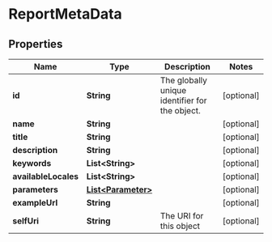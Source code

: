 
# ReportMetaData

## Properties
Name | Type | Description | Notes
------------ | ------------- | ------------- | -------------
**id** | **String** | The globally unique identifier for the object. |  [optional]
**name** | **String** |  |  [optional]
**title** | **String** |  |  [optional]
**description** | **String** |  |  [optional]
**keywords** | **List&lt;String&gt;** |  |  [optional]
**availableLocales** | **List&lt;String&gt;** |  |  [optional]
**parameters** | [**List&lt;Parameter&gt;**](Parameter.md) |  |  [optional]
**exampleUrl** | **String** |  |  [optional]
**selfUri** | **String** | The URI for this object |  [optional]



